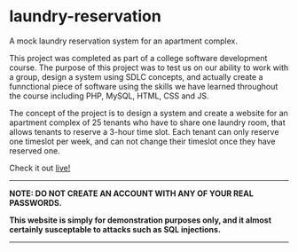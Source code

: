 # laundry-reservation
A mock laundry reservation system for an apartment complex.

This project was completed as part of a college software development course. 
The purpose of this project was to test us on our ability to work with a group, 
design a system using SDLC concepts, and actually create a funnctional piece of software using the skills we have learned throughout the course including PHP, MySQL, HTML, CSS and JS.

The concept of the project is to design a system and create a website for an apartment complex of 25 tenants who have to share one laundry room, that allows tenants to reserve a 3-hour time slot.
Each tenant can only reserve one timeslot per week, and can not change their timeslot once they have reserved one.

Check it out [live!](https://laundry-reservation-sc.herokuapp.com/signin.php)

***
**NOTE: DO NOT CREATE AN ACCOUNT WITH ANY OF YOUR REAL PASSWORDS.**

**This website is simply for demonstration purposes only, and it almost certainly susceptable to attacks such as SQL injections.**
***
